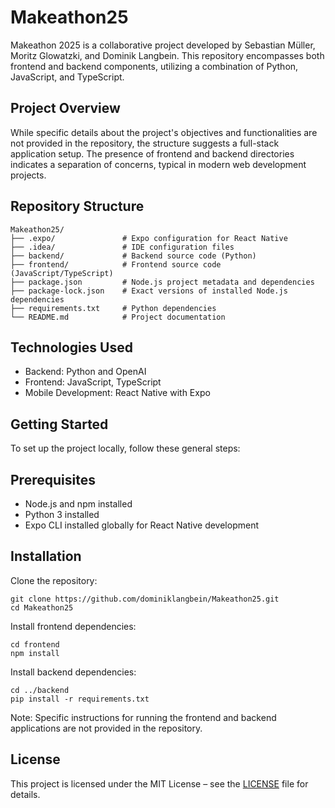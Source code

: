 # Makeathon25

Makeathon 2025 is a collaborative project developed by Sebastian Müller, Moritz Glowatzki, and Dominik Langbein. This repository encompasses both frontend and backend components, utilizing a combination of Python, JavaScript, and TypeScript.

## Project Overview

While specific details about the project's objectives and functionalities are not provided in the repository, the structure suggests a full-stack application setup. The presence of frontend and backend directories indicates a separation of concerns, typical in modern web development projects.

## Repository Structure

```
Makeathon25/
├── .expo/               # Expo configuration for React Native
├── .idea/               # IDE configuration files
├── backend/             # Backend source code (Python)
├── frontend/            # Frontend source code (JavaScript/TypeScript)
├── package.json         # Node.js project metadata and dependencies
├── package-lock.json    # Exact versions of installed Node.js dependencies
├── requirements.txt     # Python dependencies
└── README.md            # Project documentation
```

## Technologies Used

- Backend: Python and OpenAI
- Frontend: JavaScript, TypeScript
- Mobile Development: React Native with Expo

## Getting Started

To set up the project locally, follow these general steps:

## Prerequisites

- Node.js and npm installed
- Python 3 installed
- Expo CLI installed globally for React Native development

## Installation

Clone the repository:
```
git clone https://github.com/dominiklangbein/Makeathon25.git
cd Makeathon25
```

Install frontend dependencies:
```
cd frontend
npm install
```
Install backend dependencies:
```
cd ../backend
pip install -r requirements.txt
```
Note: Specific instructions for running the frontend and backend applications are not provided in the repository.

## License

This project is licensed under the MIT License – see the [LICENSE](./LICENSE) file for details.
